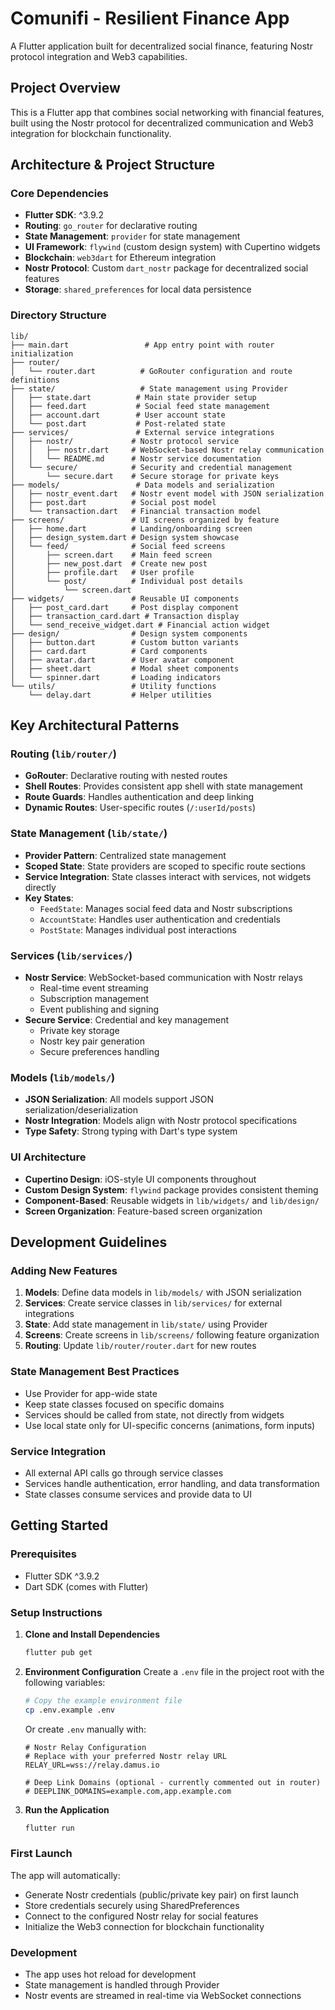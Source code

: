# Comunifi - Resilient Finance App

A Flutter application built for decentralized social finance, featuring Nostr protocol integration and Web3 capabilities.

## Project Overview

This is a Flutter app that combines social networking with financial features, built using the Nostr protocol for decentralized communication and Web3 integration for blockchain functionality.

## Architecture & Project Structure

### Core Dependencies
- **Flutter SDK**: ^3.9.2
- **Routing**: `go_router` for declarative routing
- **State Management**: `provider` for state management
- **UI Framework**: `flywind` (custom design system) with Cupertino widgets
- **Blockchain**: `web3dart` for Ethereum integration
- **Nostr Protocol**: Custom `dart_nostr` package for decentralized social features
- **Storage**: `shared_preferences` for local data persistence

### Directory Structure

```
lib/
├── main.dart                 # App entry point with router initialization
├── router/
│   └── router.dart          # GoRouter configuration and route definitions
├── state/                   # State management using Provider
│   ├── state.dart          # Main state provider setup
│   ├── feed.dart           # Social feed state management
│   ├── account.dart        # User account state
│   └── post.dart           # Post-related state
├── services/               # External service integrations
│   ├── nostr/             # Nostr protocol service
│   │   ├── nostr.dart     # WebSocket-based Nostr relay communication
│   │   └── README.md      # Nostr service documentation
│   └── secure/            # Security and credential management
│       └── secure.dart    # Secure storage for private keys
├── models/                 # Data models and serialization
│   ├── nostr_event.dart   # Nostr event model with JSON serialization
│   ├── post.dart          # Social post model
│   └── transaction.dart   # Financial transaction model
├── screens/               # UI screens organized by feature
│   ├── home.dart          # Landing/onboarding screen
│   ├── design_system.dart # Design system showcase
│   └── feed/              # Social feed screens
│       ├── screen.dart    # Main feed screen
│       ├── new_post.dart  # Create new post
│       ├── profile.dart   # User profile
│       └── post/          # Individual post details
│           └── screen.dart
├── widgets/               # Reusable UI components
│   ├── post_card.dart     # Post display component
│   ├── transaction_card.dart # Transaction display
│   └── send_receive_widget.dart # Financial action widget
├── design/                # Design system components
│   ├── button.dart        # Custom button variants
│   ├── card.dart          # Card components
│   ├── avatar.dart        # User avatar component
│   ├── sheet.dart         # Modal sheet components
│   └── spinner.dart       # Loading indicators
└── utils/                 # Utility functions
    └── delay.dart         # Helper utilities
```

## Key Architectural Patterns

### Routing (`lib/router/`)
- **GoRouter**: Declarative routing with nested routes
- **Shell Routes**: Provides consistent app shell with state management
- **Route Guards**: Handles authentication and deep linking
- **Dynamic Routes**: User-specific routes (`/:userId/posts`)

### State Management (`lib/state/`)
- **Provider Pattern**: Centralized state management
- **Scoped State**: State providers are scoped to specific route sections
- **Service Integration**: State classes interact with services, not widgets directly
- **Key States**:
  - `FeedState`: Manages social feed data and Nostr subscriptions
  - `AccountState`: Handles user authentication and credentials
  - `PostState`: Manages individual post interactions

### Services (`lib/services/`)
- **Nostr Service**: WebSocket-based communication with Nostr relays
  - Real-time event streaming
  - Subscription management
  - Event publishing and signing
- **Secure Service**: Credential and key management
  - Private key storage
  - Nostr key pair generation
  - Secure preferences handling

### Models (`lib/models/`)
- **JSON Serialization**: All models support JSON serialization/deserialization
- **Nostr Integration**: Models align with Nostr protocol specifications
- **Type Safety**: Strong typing with Dart's type system

### UI Architecture
- **Cupertino Design**: iOS-style UI components throughout
- **Custom Design System**: `flywind` package provides consistent theming
- **Component-Based**: Reusable widgets in `lib/widgets/` and `lib/design/`
- **Screen Organization**: Feature-based screen organization

## Development Guidelines

### Adding New Features
1. **Models**: Define data models in `lib/models/` with JSON serialization
2. **Services**: Create service classes in `lib/services/` for external integrations
3. **State**: Add state management in `lib/state/` using Provider
4. **Screens**: Create screens in `lib/screens/` following feature organization
5. **Routing**: Update `lib/router/router.dart` for new routes

### State Management Best Practices
- Use Provider for app-wide state
- Keep state classes focused on specific domains
- Services should be called from state, not directly from widgets
- Use local state only for UI-specific concerns (animations, form inputs)

### Service Integration
- All external API calls go through service classes
- Services handle authentication, error handling, and data transformation
- State classes consume services and provide data to UI

## Getting Started

### Prerequisites
- Flutter SDK ^3.9.2
- Dart SDK (comes with Flutter)

### Setup Instructions

1. **Clone and Install Dependencies**
   ```bash
   flutter pub get
   ```

2. **Environment Configuration**
   Create a `.env` file in the project root with the following variables:
   ```bash
   # Copy the example environment file
   cp .env.example .env
   ```
   
   Or create `.env` manually with:
   ```env
   # Nostr Relay Configuration
   # Replace with your preferred Nostr relay URL
   RELAY_URL=wss://relay.damus.io
   
   # Deep Link Domains (optional - currently commented out in router)
   # DEEPLINK_DOMAINS=example.com,app.example.com
   ```

3. **Run the Application**
   ```bash
   flutter run
   ```

### First Launch
The app will automatically:
- Generate Nostr credentials (public/private key pair) on first launch
- Store credentials securely using SharedPreferences
- Connect to the configured Nostr relay for social features
- Initialize the Web3 connection for blockchain functionality

### Development
- The app uses hot reload for development
- State management is handled through Provider
- Nostr events are streamed in real-time via WebSocket connections
